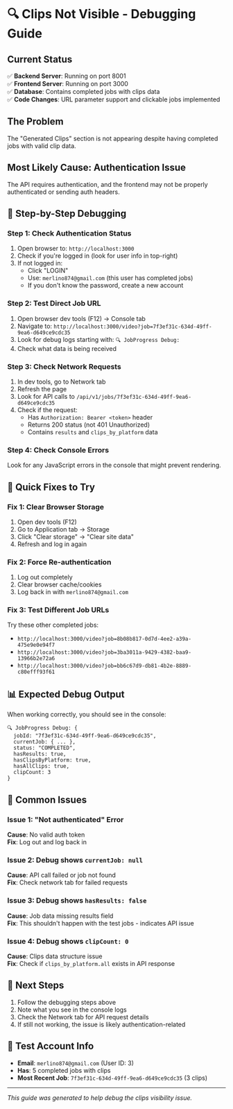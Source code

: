 # 🔍 Clips Not Visible - Debugging Guide

## Current Status
✅ **Backend Server**: Running on port 8001  
✅ **Frontend Server**: Running on port 3000  
✅ **Database**: Contains completed jobs with clips data  
✅ **Code Changes**: URL parameter support and clickable jobs implemented  

## The Problem
The "Generated Clips" section is not appearing despite having completed jobs with valid clip data.

## Most Likely Cause: Authentication Issue
The API requires authentication, and the frontend may not be properly authenticated or sending auth headers.

## 🎯 Step-by-Step Debugging

### Step 1: Check Authentication Status
1. Open browser to: `http://localhost:3000`
2. Check if you're logged in (look for user info in top-right)
3. If not logged in:
   - Click "LOGIN" 
   - Use: `merlino874@gmail.com` (this user has completed jobs)
   - If you don't know the password, create a new account

### Step 2: Test Direct Job URL
1. Open browser dev tools (F12) → Console tab
2. Navigate to: `http://localhost:3000/video?job=7f3ef31c-634d-49ff-9ea6-d649ce9cdc35`
3. Look for debug logs starting with: `🔍 JobProgress Debug:`
4. Check what data is being received

### Step 3: Check Network Requests
1. In dev tools, go to Network tab
2. Refresh the page
3. Look for API calls to `/api/v1/jobs/7f3ef31c-634d-49ff-9ea6-d649ce9cdc35`
4. Check if the request:
   - Has `Authorization: Bearer <token>` header
   - Returns 200 status (not 401 Unauthorized)
   - Contains `results` and `clips_by_platform` data

### Step 4: Check Console Errors
Look for any JavaScript errors in the console that might prevent rendering.

## 🔧 Quick Fixes to Try

### Fix 1: Clear Browser Storage
1. Open dev tools (F12)
2. Go to Application tab → Storage
3. Click "Clear storage" → "Clear site data"
4. Refresh and log in again

### Fix 2: Force Re-authentication
1. Log out completely
2. Clear browser cache/cookies
3. Log back in with `merlino874@gmail.com`

### Fix 3: Test Different Job URLs
Try these other completed jobs:
- `http://localhost:3000/video?job=8b08b817-0d7d-4ee2-a39a-475e9e0e94f7`
- `http://localhost:3000/video?job=3ba3011a-9429-4382-baa9-13966b2e72a6`
- `http://localhost:3000/video?job=bb6c67d9-db81-4b2e-8889-c80efff93f61`

## 📊 Expected Debug Output
When working correctly, you should see in the console:
```
🔍 JobProgress Debug: {
  jobId: "7f3ef31c-634d-49ff-9ea6-d649ce9cdc35",
  currentJob: { ... },
  status: "COMPLETED",
  hasResults: true,
  hasClipsByPlatform: true,
  hasAllClips: true,
  clipCount: 3
}
```

## 🚨 Common Issues

### Issue 1: "Not authenticated" Error
**Cause**: No valid auth token  
**Fix**: Log out and log back in

### Issue 2: Debug shows `currentJob: null`
**Cause**: API call failed or job not found  
**Fix**: Check network tab for failed requests

### Issue 3: Debug shows `hasResults: false`
**Cause**: Job data missing results field  
**Fix**: This shouldn't happen with the test jobs - indicates API issue

### Issue 4: Debug shows `clipCount: 0`
**Cause**: Clips data structure issue  
**Fix**: Check if `clips_by_platform.all` exists in API response

## 🎯 Next Steps
1. Follow the debugging steps above
2. Note what you see in the console logs
3. Check the Network tab for API request details
4. If still not working, the issue is likely authentication-related

## 📝 Test Account Info
- **Email**: `merlino874@gmail.com` (User ID: 3)
- **Has**: 5 completed jobs with clips
- **Most Recent Job**: `7f3ef31c-634d-49ff-9ea6-d649ce9cdc35` (3 clips)

---
*This guide was generated to help debug the clips visibility issue.*